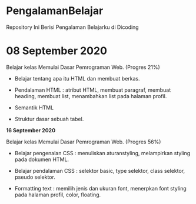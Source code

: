 # PengalamanBelajar
Repository Ini Berisi Pengalaman Belajarku di Dicoding

**08 September 2020**  
==
Belajar kelas Memulai Dasar Pemrograman Web. (Progres 21%) 

  * Belajar tentang apa itu HTML dan membuat berkas.

  * Pendalaman HTML : atribut HTML, membuat paragraf, membuat heading, membuat list, menambahkan list pada halaman profil.
  * Semantik HTML
  * Struktur dasar sebuah tabel.

**16 September 2020**  

Belajar kelas Memulai Dasar Pemrograman Web. (Progres 56%)

  * Belajar pengenalan CSS : menuliskan aturanstyling, melampirkan styling pada dokumen HTML.

  * Belajar pendalaman CSS : selektor basic, type selektor, class selektor, pseudo selektor.

  * Formatting text : memilih jenis dan ukuran font, menerpkan font styling pada halaman profil, color, floating.
